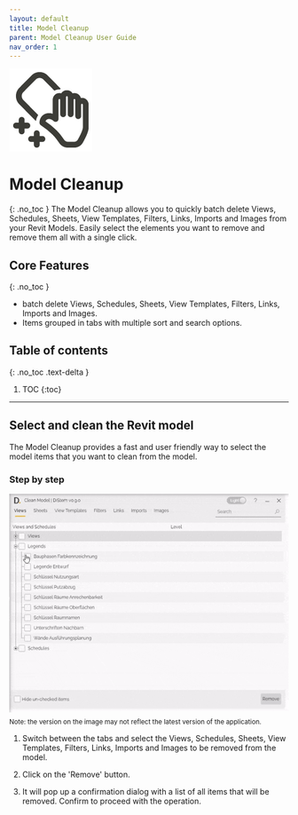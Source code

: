 ```yaml
---
layout: default
title: Model Cleanup
parent: Model Cleanup User Guide
nav_order: 1
---
```


![DiStem Model Cleanup - Batch delete Views, Schedules, Sheets, View Templates, Filters, Links, Imports and Images from your Revit Models](../../../assets/images/ModelCleanup/Model-Cleanup-Ribbon-Icon_x150.png)  


# Model Cleanup
{: .no_toc }
The Model Cleanup allows you to quickly batch delete Views, Schedules, Sheets, View Templates, Filters, Links, Imports and Images from your Revit Models. Easily select the elements you want to remove and remove them all with a single click.

## Core Features
{: .no_toc }
- batch delete Views, Schedules, Sheets, View Templates, Filters, Links, Imports and Images.
- Items grouped in tabs with multiple sort and search options.

## Table of contents
{: .no_toc .text-delta }

1. TOC
{:toc}

---

## Select and clean the Revit model

The Model Cleanup provides a fast and user friendly way to select the model items that you want to clean from the model.

### Step by step 

![DiStem Model Cleanup - Clean Revit Model step by step](../../../assets/images/ModelCleanup/ModelCleanup.gif)  
<sub>Note: the version on the image may not reflect the latest version of the application.</sub>


1. Switch between the tabs and select the Views, Schedules, Sheets, View Templates, Filters, Links, Imports and Images to be removed from the model.

2. Click on the 'Remove' button.

3. It will pop up a confirmation dialog with a list of all items that will be removed. Confirm to proceed with the operation.
